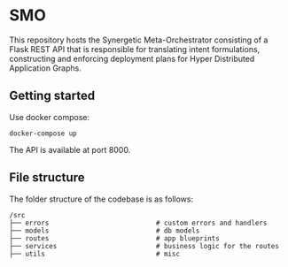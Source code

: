 # SMO

This repository hosts the Synergetic Meta-Orchestrator consisting of a Flask REST API that is responsible for translating intent formulations, constructing and enforcing deployment plans for Hyper Distributed Application Graphs.

## Getting started
Use docker compose:
```
docker-compose up
```
The API is available at port 8000.

## File structure
The folder structure of the codebase is as follows:
```
/src
├── errors  					     # custom errors and handlers
├── models						     # db models
├── routes						     # app blueprints
├── services				         # business logic for the routes
├── utils					         # misc
```
